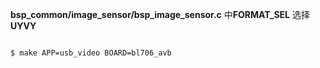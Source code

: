 **bsp_common/image_sensor/bsp_image_sensor.c** 中**FORMAT_SEL** 选择 **UYVY**

```bash

$ make APP=usb_video BOARD=bl706_avb

```
